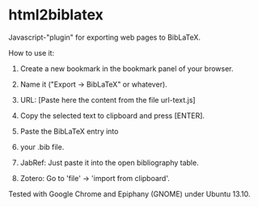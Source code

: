 html2biblatex
=============

Javascript-"plugin" for exporting web pages to BibLaTeX.

How to use it:

 1. Create a new bookmark in the bookmark panel of your browser.
 2. Name it ("Export -> BibLaTeX" or whatever).
 3. URL: [Paste here the content from the file url-text.js]

 4. Copy the selected text to clipboard and press [ENTER].
 5. Paste the BibLaTeX entry into 
  1. your .bib file.
  2. JabRef: Just paste it into the open bibliography table.
  3. Zotero: Go to 'file' -> 'import from clipboard'.


Tested with Google Chrome and Epiphany (GNOME) under Ubuntu 13.10.
